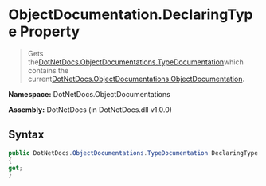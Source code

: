 # ObjectDocumentation.DeclaringType Property
> Gets the[DotNetDocs.ObjectDocumentations.TypeDocumentation](/docs/DotNetDocs/ObjectDocumentations/TypeDocumentation.md)which contains the current[DotNetDocs.ObjectDocumentations.ObjectDocumentation](/docs/DotNetDocs/ObjectDocumentations/ObjectDocumentation.md).

**Namespace:** DotNetDocs.ObjectDocumentations

**Assembly:** DotNetDocs (in DotNetDocs.dll v1.0.0)
## Syntax
```csharp
public DotNetDocs.ObjectDocumentations.TypeDocumentation DeclaringType
{
get;
}
```
